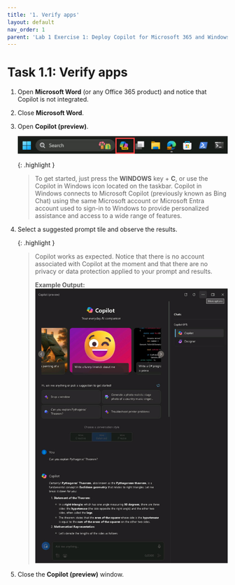 ```yaml
---
title: '1. Verify apps'
layout: default
nav_order: 1
parent: 'Lab 1 Exercise 1: Deploy Copilot for Microsoft 365 and Windows Copilot'
---
```


# Task 1.1: Verify apps

1. Open **Microsoft Word** (or any Office 365 product) and notice that Copilot is not integrated.

1. Close **Microsoft Word**.

1. Open **Copilot (preview)**.

    ![b1.jpg](../media/b1.jpg)

    {: .highlight }
    > To get started, just press the **WINDOWS** key + **C**, or use the Copilot in Windows icon located on the taskbar. Copilot in Windows connects to Microsoft Copilot (previously known as Bing Chat) using the same Microsoft account or Microsoft Entra account used to sign-in to Windows to provide personalized assistance and access to a wide range of features. 

1. Select a suggested prompt tile and observe the results.

    {: .highlight }
    > Copilot works as expected. Notice that there is no account associated with Copilot at the moment and that there are no privacy or data protection applied to your prompt and results.
    >
    >**Example Output:**
    ![b3.jpg](../media/b3.jpg)

1. Close the **Copilot (preview)** window. 

